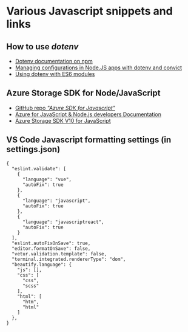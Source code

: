# Various Javascript snippets and links

## How to use _dotenv_
* [Dotenv documentation on npm](https://www.npmjs.com/package/dotenv)
* [Managing configurations in Node.JS apps with dotenv and convict](https://medium.com/@sherryhsu/managing-configurations-in-node-js-apps-with-dotenv-and-convict-d74070d37373)
* [Using dotenv with ES6 modules](https://github.com/motdotla/dotenv/issues/133)

## Azure Storage SDK for Node/JavaScript
* [GitHub repo _"Azure SDK for Javascript"_](https://github.com/Azure/azure-sdk-for-js)
* [Azure for JavaScript & Node.js developers Documentation](https://docs.microsoft.com/en-us/javascript/azure/?view=azure-node-latest)
* [Azure Storage SDK V10 for JavaScript](https://github.com/Azure/azure-sdk-for-js/tree/master/sdk/storage)

## VS Code Javascript formatting settings (in settings.json)
```
{
  "eslint.validate": [
    {
      "language": "vue",
      "autoFix": true
    },
    {
      "language": "javascript",
      "autoFix": true
    },
    {
      "language": "javascriptreact",
      "autoFix": true
    }
  ],
  "eslint.autoFixOnSave": true,
  "editor.formatOnSave": false,
  "vetur.validation.template": false,
  "terminal.integrated.rendererType": "dom",
  "beautify.language": {
    "js": [],
    "css": [
      "css",
      "scss"
    ],
    "html": [
      "htm",
      "html"
    ]
  },
}
```

